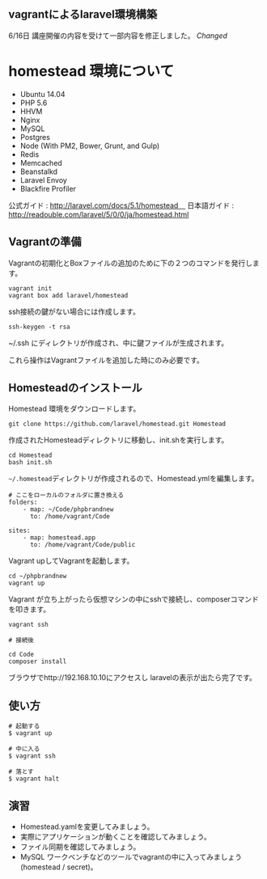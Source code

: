 ## vagrantによるlaravel環境構築

6/16日 講座開催の内容を受けて一部内容を修正しました。
*Changed*
# homestead 環境について

- Ubuntu 14.04
- PHP 5.6
- HHVM
- Nginx
- MySQL
- Postgres
- Node (With PM2, Bower, Grunt, and Gulp)
- Redis
- Memcached
- Beanstalkd
- Laravel Envoy
- Blackfire Profiler

公式ガイド : http://laravel.com/docs/5.1/homestead　
日本語ガイド : http://readouble.com/laravel/5/0/0/ja/homestead.html

## Vagrantの準備

Vagrantの初期化とBoxファイルの追加のために下の２つのコマンドを発行します。

````
vagrant init
vagrant box add laravel/homestead
````

ssh接続の鍵がない場合には作成します。

````
ssh-keygen -t rsa
````

~/.ssh にディレクトリが作成され、中に鍵ファイルが生成されます。

これら操作はVagrantファイルを追加した時にのみ必要です。

## Homesteadのインストール

Homestead 環境をダウンロードします。

````
git clone https://github.com/laravel/homestead.git Homestead
````

作成されたHomesteadディレクトリに移動し、init.shを実行します。

````
cd Homestead
bash init.sh
````

`~/.homestead`ディレクトリが作成されるので、Homestead.ymlを編集します。

````
# ここをローカルのフォルダに置き換える
folders:
    - map: ~/Code/phpbrandnew
      to: /home/vagrant/Code

sites:
    - map: homestead.app
      to: /home/vagrant/Code/public
````

Vagrant upしてVagrantを起動します。

````
cd ~/phpbrandnew
vagrant up
````

Vagrant が立ち上がったら仮想マシンの中にsshで接続し、composerコマンドを叩きます。

````
vagrant ssh

# 接続後

cd Code
composer install
````

ブラウザでhttp://192.168.10.10にアクセスし laravelの表示が出たら完了です。

## 使い方

````
# 起動する
$ vagrant up

# 中に入る
$ vagrant ssh
 
# 落とす
$ vagrant halt
````

## 演習

- Homestead.yamlを変更してみましょう。
- 実際にアプリケーションが動くことを確認してみましょう。
- ファイル同期を確認してみましょう。
- MySQL ワークベンチなどのツールでvagrantの中に入ってみましょう(homestead / secret)。
